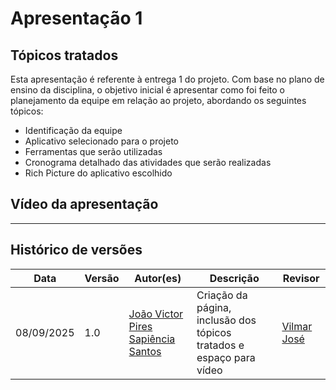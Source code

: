 # Apresentação 1

## Tópicos tratados

Esta apresentação é referente à entrega 1 do projeto. Com base no plano de ensino da disciplina, o objetivo inicial é apresentar como foi feito o planejamento da equipe em relação ao projeto, abordando os seguintes tópicos:

- Identificação da equipe
- Aplicativo selecionado para o projeto
- Ferramentas que serão utilizadas
- Cronograma detalhado das atividades que serão realizadas
- Rich Picture do aplicativo escolhido

## Vídeo da apresentação

---

## Histórico de versões

| Data       | Versão | Autor(es)                            | Descrição                | Revisor |
|------------|--------|--------------------------------------|--------------------------|---------|
| 08/09/2025 | 1.0    | [João Victor Pires Sapiência Santos](https://github.com/JoaoSapiencia)   | Criação da página, inclusão dos tópicos tratados e espaço para vídeo | [Vilmar José](https://github.com/VilmarFagundes)

